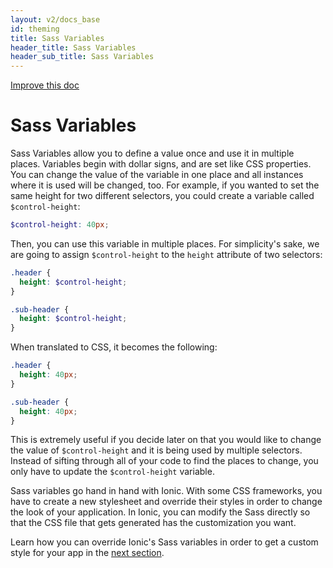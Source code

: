 ```yaml
---
layout: v2/docs_base
id: theming
title: Sass Variables
header_title: Sass Variables
header_sub_title: Sass Variables
---
```

<div class="improve-docs">
  <a href='https://github.com/driftyco/ionic-site/edit/master/docs/v2/theming/scss-variables/index.md'>
    Improve this doc
  </a>
</div>

<h1 class="title">Sass Variables</h1>

Sass Variables allow you to define a value once and use it in multiple places. Variables begin with dollar signs, and are set like CSS properties. You can change the value of the variable in one place and all instances where it is used will be changed, too. For example, if you wanted to set the same height for two different selectors, you could create a variable called `$control-height`:

```scss
$control-height: 40px;
```

Then, you can use this variable in multiple places. For simplicity's sake, we are going to assign `$control-height` to the `height` attribute of two selectors:

```scss
.header {
  height: $control-height;
}

.sub-header {
  height: $control-height;
}
```

When translated to CSS, it becomes the following:

```css
.header {
  height: 40px;
}

.sub-header {
  height: 40px;
}
```

This is extremely useful if you decide later on that you would like to change the value of `$control-height` and it is being used by multiple selectors. Instead of sifting through all of your code to find the places to change, you only have to update the `$control-height` variable.

Sass variables go hand in hand with Ionic. With some CSS frameworks, you have to create a new stylesheet and override their styles in order to change the look of your application. In Ionic, you can modify the Sass directly so that the CSS file that gets generated has the customization you want.

Learn how you can override Ionic's Sass variables in order to get a custom style for your app in the [next section](../overriding-ionic/).

